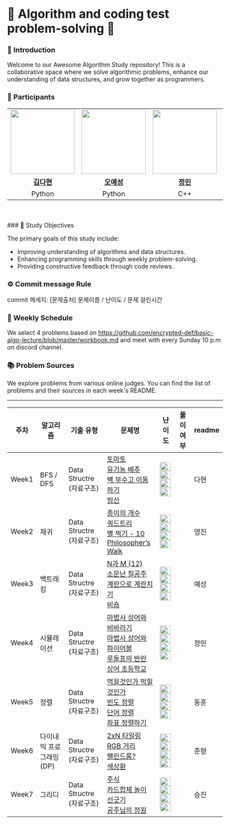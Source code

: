 # 💯 Algorithm and coding test problem-solving 📝

### 🚀 Introduction

Welcome to our Awesome Algorithm Study repository! This is a collaborative space where we solve algorithmic problems, enhance our understanding of data structures, and grow together as programmers.

### 🌟 Participants
<table>
 <tr>
    <td align="center"><a href="https://github.com/kimdahyeon977"><img src="https://avatars.githubusercontent.com/kimdahyeon977" width="150px;" alt=""></td>
    <td align="center"><a href="https://github.com/yeseong33"><img src="https://avatars.githubusercontent.com/yeseong33" width="150px;" alt=""></td>
    <td align="center"><a href="https://github.com/jungminii"><img src="https://avatars.githubusercontent.com/jungminii" width="150px;" alt=""></td>
    <td align="center"><a href="https://github.com/POKUDING"><img src="https://avatars.githubusercontent.com/POKUDING" width="150px;" alt=""></td>
    <td align="center"><a href="https://github.com/youngjinhan"><img src="https://avatars.githubusercontent.com/youngjinhan" width="150px;" alt=""></td>
    <td align="center"><a href="https://github.com/ulsandonghun"><img src="https://avatars.githubusercontent.com/ulsandonghun" width="150px;" alt=""></td>
    <td align="center"><a href="https://github.com/ylab604"><img src="https://avatars.githubusercontent.com/ylab604" width="150px;" alt=""></td>
  </tr>
  <tr>
    <td align="center"><a href="https://github.com/kimdahyeon977"><b>김다현</b></td>
    <td align="center"><a href="https://github.com/yeseong33"><b>오예성</b></td>
    <td align="center"><a href="https://github.com/jungminii"><b>정민</b></td>
    <td align="center"><a href="https://github.com/POKUDING"><b>박준형</b></td>
    <td align="center"><a href="https://github.com/youngjinhan"><b>한영진</b></td>
    <td align="center"><a href="https://github.com/ulsandonghun"><b>최동훈</b></td>
    <td align="center"><a href="https://github.com/ylab604"><b>전승진</b></td>
  </tr>
  <tr> 
    <td align="center">Python</td>
    <td align="center">Python</td>
    <td align="center">C++</td>
    <td align="center">C++</td>
    <td align="center">Python</td>
    <td align="center">Python</td>
    <td align="center">Python</td>
  </tr>

</table>

<br />
<br />
### 🎯 Study Objectives

The primary goals of this study include:

- Improving understanding of algorithms and data structures.
- Enhancing programming skills through weekly problem-solving.
- Providing constructive feedback through code reviews.

### ⚙️ Commit message Rule

commit 메세지: [문제출처] 문제이름 / 난이도 / 문제 걸린시간

### 📅 Weekly Schedule

We select 4 problems based on https://github.com/encrypted-def/basic-algo-lecture/blob/master/workbook.md
and meet with every Sunday 10 p.m on discord channel.

### 📚 Problem Sources

We explore problems from various online judges. You can find the list of problems and their sources in each week's README.

---
| 주차   | 알고리즘                                     | 기출 유형                    | 문제명                                                                                                                                                                                                                                                                                                                                                                                                                                                                                                                                                                                                            | 난이도                                                                                                                                                                                                                                                                                                                                                                                                                                                                                                                                                                                                                              |풀이 여부                 | readme |
| ------ |------------------------------------------|--------------------------|----------------------------------------------------------------------------------------------------------------------------------------------------------------------------------------------------------------------------------------------------------------------------------------------------------------------------------------------------------------------------------------------------------------------------------------------------------------------------------------------------------------------------------------------------------------------------------------------------------------|---------------------------------------------------------------------------------------------------------------------------------------------------------------------------------------------------------------------------------------------------------------------------------------------------------------------------------------------------------------------------------------------------------------------------------------------------------------------------------------------------------------------------------------------------------------------------------------------------------------------------------------------------| -------------------------------------------------------------- | ------ |
| Week1  | BFS / DFS           | Data Structre (자료구조)     | [토마토](https://www.acmicpc.net/problem/7569)<br />[유기농 배추](https://www.acmicpc.net/problem/1012)<br />[벽 부수고 이동하기](https://www.acmicpc.net/problem/2206)<br />[빙산](https://www.acmicpc.net/problem/2573)                                                                                                                                                                                                                                                                                                                                                                                                     | <img height="20px" width="25px" src="https://static.solved.ac/tier_small/11.svg"/> <br /><img height="20px" width="25px" src="https://static.solved.ac/tier_small/9.svg"/> <br /><img height="20px" width="25px" src="https://static.solved.ac/tier_small/13.svg"/><br /> <img height="20px" width="25px" src="https://static.solved.ac/tier_small/12.svg"/> |    | 다현
| Week2  | 재귀           | Data Structre (자료구조)     | [종이의 개수](https://www.acmicpc.net/problem/1780)<br />[쿼드트리](https://www.acmicpc.net/problem/1992)<br />[별 찍기 - 10](https://www.acmicpc.net/problem/2447)<br />[Philosopher’s Walk](https://www.acmicpc.net/problem/14956)                                                                                                                                                                                                                                                                                                                                                                                                     | <img height="20px" width="25px" src="https://static.solved.ac/tier_small/9.svg"/> <br /><img height="20px" width="25px" src="https://static.solved.ac/tier_small/10.svg"/> <br /><img height="20px" width="25px" src="https://static.solved.ac/tier_small/11.svg"/><br /> <img height="20px" width="25px" src="https://static.solved.ac/tier_small/14.svg"/>  |   | 영진
| Week3  | 백트래킹           | Data Structre (자료구조)     | [N과 M (12)](https://www.acmicpc.net/problem/15666)<br />[소문난 칠공주](https://www.acmicpc.net/problem/1941)<br />[계란으로 계란치기](https://www.acmicpc.net/problem/16987)<br />[비숍](https://www.acmicpc.net/problem/1799)                                                                                                                                                                                                                                                                                                                                                                                                     | <img height="20px" width="25px" src="https://static.solved.ac/tier_small/9.svg"/> <br /><img height="20px" width="25px" src="https://static.solved.ac/tier_small/13.svg"/> <br /><img height="20px" width="25px" src="https://static.solved.ac/tier_small/11.svg"/><br /> <img height="20px" width="25px" src="https://static.solved.ac/tier_small/15.svg"/> |    | 예성
| Week4  | 시뮬레이션           | Data Structre (자료구조)     | [마법사 상어와 비바라기](https://www.acmicpc.net/problem/21610)<br />[마법사 상어와 파이어볼](https://www.acmicpc.net/problem/20056)<br />[루돌프의 반란](https://www.codetree.ai/training-field/frequent-problems/problems/rudolph-rebellion/description?page=1&pageSize=20)<br />[상어 초등학교](https://www.acmicpc.net/problem/21608)                                                                                                                                                                                                                                                                                                                                                                                                     | <img height="20px" width="25px" src="https://static.solved.ac/tier_small/11.svg"/> <br /><img height="20px" width="25px" src="https://static.solved.ac/tier_small/12.svg"/> <br /><img height="20px" width="25px" src="https://static.solved.ac/tier_small/14.svg"/><br /> <img height="20px" width="25px" src="https://static.solved.ac/tier_small/11.svg"/> |    | 정민
| Week5  | 정렬           | Data Structre (자료구조)     | [먹을것인가 먹힐것인가](https://www.acmicpc.net/problem/7795)<br />[빈도 정렬](https://www.acmicpc.net/problem/2910)<br />[단어 정렬](https://www.acmicpc.net/problem/1181)<br />[좌표 정렬하기](https://www.acmicpc.net/problem/11650)                                                                                                                                                                                                                                                                                                                                                                                                     | <img height="20px" width="25px" src="https://static.solved.ac/tier_small/8.svg"/> <br /><img height="20px" width="25px" src="https://static.solved.ac/tier_small/8.svg"/> <br /><img height="20px" width="25px" src="https://static.solved.ac/tier_small/6.svg"/><br /> <img height="20px" width="25px" src="https://static.solved.ac/tier_small/6.svg"/> |    | 동훈
| Week6  | 다이내믹 프로그래밍(DP)           | Data Structre (자료구조)     | [2xN 타일링](https://www.acmicpc.net/problem/11726)<br />[RGB 거리](https://www.acmicpc.net/problem/1149)<br />[팰린드롬?](https://www.acmicpc.net/problem/10942)<br />[색상환](https://www.acmicpc.net/problem/2482)                                                                                                                                                                                                                                                                                                                                                                                                     | <img height="20px" width="25px" src="https://static.solved.ac/tier_small/8.svg"/> <br /><img height="20px" width="25px" src="https://static.solved.ac/tier_small/10.svg"/> <br /><img height="20px" width="25px" src="https://static.solved.ac/tier_small/12.svg"/><br /> <img height="20px" width="25px" src="https://static.solved.ac/tier_small/13.svg"/> |    | 준형
| Week7  | 그리디           | Data Structre (자료구조)     | [주식](https://www.acmicpc.net/problem/11501)<br />[카드합체 놀이](https://www.acmicpc.net/problem/15903)<br />[선긋기](https://www.acmicpc.net/problem/2170)<br />[공주님의 정원](https://www.acmicpc.net/problem/2457)                                                                                                                                                                                                                                                                                                                                                                                                     | <img height="20px" width="25px" src="https://static.solved.ac/tier_small/9.svg"/> <br /><img height="20px" width="25px" src="https://static.solved.ac/tier_small/10.svg"/> <br /><img height="20px" width="25px" src="https://static.solved.ac/tier_small/11.svg"/><br /> <img height="20px" width="25px" src="https://static.solved.ac/tier_small/13.svg"/> |    | 승진

